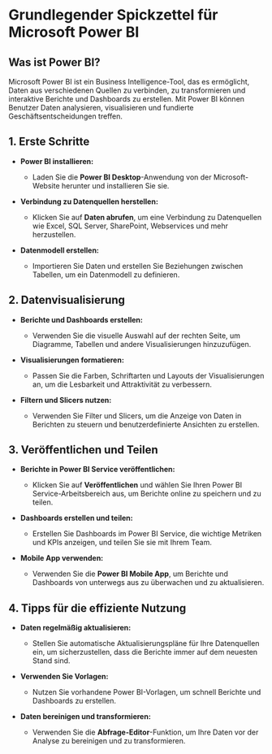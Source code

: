 # Grundlegender Spickzettel für Microsoft Power BI



## Was ist Power BI?

Microsoft Power BI ist ein Business Intelligence-Tool, das es ermöglicht, Daten aus verschiedenen Quellen zu verbinden, zu transformieren und interaktive Berichte und Dashboards zu erstellen. Mit Power BI können Benutzer Daten analysieren, visualisieren und fundierte Geschäftsentscheidungen treffen.

## 1. Erste Schritte

- **Power BI installieren:**
  - Laden Sie die **Power BI Desktop**-Anwendung von der Microsoft-Website herunter und installieren Sie sie.

- **Verbindung zu Datenquellen herstellen:**
  - Klicken Sie auf **Daten abrufen**, um eine Verbindung zu Datenquellen wie Excel, SQL Server, SharePoint, Webservices und mehr herzustellen.

- **Datenmodell erstellen:**
  - Importieren Sie Daten und erstellen Sie Beziehungen zwischen Tabellen, um ein Datenmodell zu definieren.

## 2. Datenvisualisierung

- **Berichte und Dashboards erstellen:**
  - Verwenden Sie die visuelle Auswahl auf der rechten Seite, um Diagramme, Tabellen und andere Visualisierungen hinzuzufügen.

- **Visualisierungen formatieren:**
  - Passen Sie die Farben, Schriftarten und Layouts der Visualisierungen an, um die Lesbarkeit und Attraktivität zu verbessern.

- **Filtern und Slicers nutzen:**
  - Verwenden Sie Filter und Slicers, um die Anzeige von Daten in Berichten zu steuern und benutzerdefinierte Ansichten zu erstellen.

## 3. Veröffentlichen und Teilen

- **Berichte in Power BI Service veröffentlichen:**
  - Klicken Sie auf **Veröffentlichen** und wählen Sie Ihren Power BI Service-Arbeitsbereich aus, um Berichte online zu speichern und zu teilen.

- **Dashboards erstellen und teilen:**
  - Erstellen Sie Dashboards im Power BI Service, die wichtige Metriken und KPIs anzeigen, und teilen Sie sie mit Ihrem Team.

- **Mobile App verwenden:**
  - Verwenden Sie die **Power BI Mobile App**, um Berichte und Dashboards von unterwegs aus zu überwachen und zu aktualisieren.

## 4. Tipps für die effiziente Nutzung

- **Daten regelmäßig aktualisieren:**
  - Stellen Sie automatische Aktualisierungspläne für Ihre Datenquellen ein, um sicherzustellen, dass die Berichte immer auf dem neuesten Stand sind.

- **Verwenden Sie Vorlagen:**
  - Nutzen Sie vorhandene Power BI-Vorlagen, um schnell Berichte und Dashboards zu erstellen.

- **Daten bereinigen und transformieren:**
  - Verwenden Sie die **Abfrage-Editor**-Funktion, um Ihre Daten vor der Analyse zu bereinigen und zu transformieren.
